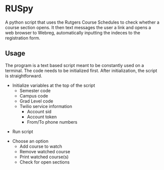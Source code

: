 # RUSpy

A python script that uses the Rutgers Course Schedules to check whether a course section opens. It then text messages the user a link and opens a web browser to Webreg, automatically inputting the indeces to the registration form.

## Usage

The program is a text based script meant to be constantly used on a terminal. The code needs to be initialized first. After initialization, the script is straightforward.

+ Initialize variables at the top of the script
    - Semester code
    - Campus code
    - Grad Level code
    - Twilio service information
        - Account sid
        - Account token
        - From/To phone numbers
- Run script
+ Choose an option
    - Add course to watch
    - Remove watched course
    - Print watched course(s)
    - Check for open sections
    
